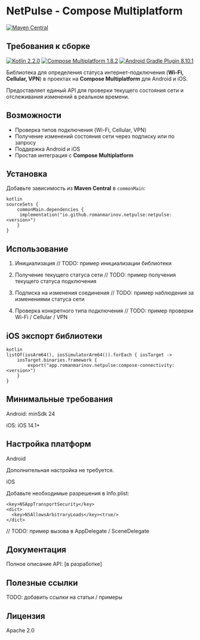 # NetPulse - Compose Multiplatform

[![Maven Central](https://img.shields.io/maven-central/v/io.github.romanmarinov.netpulse/netpulse)](https://search.maven.org/artifact/io.github.romanmarinov.netpulse/netpulse)

## Требования к сборке

[![Kotlin 2.2.0](https://img.shields.io/badge/Kotlin-2.2.0-blue?style=flat-square)](https://kotlinlang.org/)&#32;
[![Compose Multiplatform 1.8.2](https://img.shields.io/badge/Compose%20Multiplatform-1.8.2-purple?style=flat-square)](https://github.com/JetBrains/compose-multiplatform)&#32;
[![Android Gradle Plugin 8.10.1](https://img.shields.io/badge/Android%20Gradle%20Plugin-8.10.1-green?style=flat-square)](https://developer.android.com/studio/releases/gradle-plugin)


Библиотека для определения статуса интернет-подключения (**Wi-Fi, Cellular, VPN**) в проектах на **Compose Multiplatform** для Android и iOS.  

Предоставляет единый API для проверки текущего состояния сети и отслеживания изменений в реальном времени.

## Возможности
  
- Проверка типов подключения (Wi-Fi, Cellular, VPN)  
- Получение изменений состояния сети через подписку или по запросу
- Поддержка Android и iOS
- Простая интеграция с **Compose Multiplatform**  

## Установка

Добавьте зависимость из **Maven Central** в `commonMain`:

```
kotlin
sourceSets {
    commonMain.dependencies {
     implementation("io.github.romanmarinov.netpulse:netpulse:<version>")
    }
}
```
## Использование
1. Инициализация
// TODO: пример инициализации библиотеки

2. Получение текущего статуса сети
// TODO: пример получения текущего статуса подключения

3. Подписка на изменения соединения
// TODO: пример наблюдения за изменениями статуса сети

4. Проверка конкретного типа подключения
// TODO: пример проверки Wi-Fi / Cellular / VPN

## iOS экспорт библиотеки
```
kotlin
listOf(iosArm64(), iosSimulatorArm64()).forEach { iosTarget ->
    iosTarget.binaries.framework {
        export("app.romanmarinov.netpulse:compose-connectivity:<version>")
    }
}
```
## Минимальные требования

Android: minSdk 24

iOS: iOS 14.1+

## Настройка платформ
Android

Дополнительная настройка не требуется.

iOS

Добавьте необходимые разрешения в Info.plist:
```
<key>NSAppTransportSecurity</key>
<dict>
  <key>NSAllowsArbitraryLoads</key><true/>
</dict>
```
// TODO: пример вызова в AppDelegate / SceneDelegate

## Документация

Полное описание API: [в разработке]

## Полезные ссылки

TODO: добавить ссылки на статьи / примеры

## Лицензия

Apache 2.0
